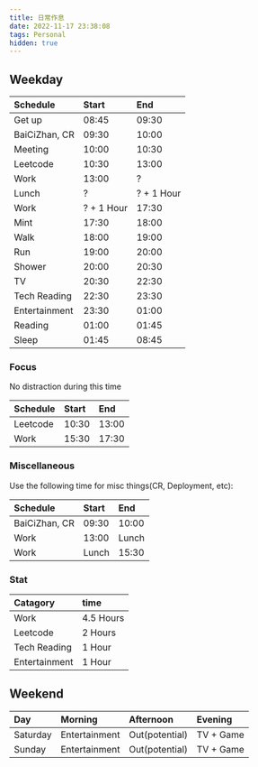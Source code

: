 ```yaml
---
title: 日常作息
date: 2022-11-17 23:38:08
tags: Personal
hidden: true
---
```


## Weekday

| Schedule      | Start     | End       |
| :--------     | :-------- | :-------- |
| Get up        | 08:45     | 09:30     |
| BaiCiZhan, CR | 09:30     | 10:00     |
| Meeting       | 10:00     | 10:30     |
| Leetcode      | 10:30     | 13:00     |
| Work          | 13:00     | ?         |
| Lunch         | ?         | ? + 1 Hour|
| Work          | ? + 1 Hour| 17:30     |
| Mint          | 17:30     | 18:00     |
| Walk          | 18:00     | 19:00     |
| Run           | 19:00     | 20:00     |
| Shower        | 20:00     | 20:30     |
| TV            | 20:30     | 22:30     |
| Tech Reading  | 22:30     | 23:30     |
| Entertainment | 23:30     | 01:00     |
| Reading       | 01:00     | 01:45     |
| Sleep         | 01:45     | 08:45     |

### Focus

No distraction during this time

| Schedule      | Start     | End       |
| :--------     | :-------- | :-------- |
| Leetcode      | 10:30     | 13:00     |
| Work          | 15:30     | 17:30     |


### Miscellaneous

Use the following time for misc things(CR, Deployment, etc):

| Schedule      | Start     | End       |
| :--------     | :-------- | :-------- |
| BaiCiZhan, CR | 09:30     | 10:00     |
| Work          | 13:00     | Lunch     |
| Work          | Lunch     | 15:30     |


### Stat

| Catagory      | time      |
| :--------     | :-------- |
| Work          | 4.5 Hours |
| Leetcode      | 2 Hours   |
| Tech Reading  | 1 Hour    |
| Entertainment | 1 Hour    |

## Weekend

| Day           | Morning       | Afternoon     | Evening   |
| :--------     | :--------     | :--------     | :-------- |
| Saturday      | Entertainment | Out(potential)| TV + Game |
| Sunday        | Entertainment | Out(potential)| TV + Game |
